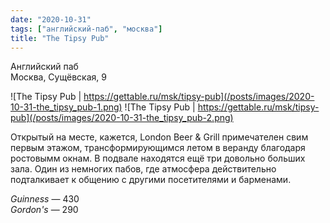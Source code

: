 ```yaml
---
date: "2020-10-31"
tags: ["английский-паб", "москва"]
title: "The Tipsy Pub"
---
```


Английский паб\
Москва, Сущёвская, 9

![The Tipsy Pub | https://gettable.ru/msk/tipsy-pub](/posts/images/2020-10-31-the_tipsy_pub-1.png)
![The Tipsy Pub | https://gettable.ru/msk/tipsy-pub](/posts/images/2020-10-31-the_tipsy_pub-2.png)


Открытый на месте, кажется, London Beer & Grill примечателен свим первым этажом, трансформирующимся летом в веранду благодаря ростовымм окнам. В подвале находятся ещё три довольно больших зала. Один из немногих пабов, где атмосфера действительно подталкивает к общению с другими посетителями и барменами.

<!--more-->


_Guinness_ — 430\
_Gordon's_ — 290